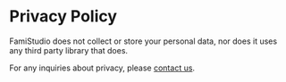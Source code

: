 # Privacy Policy

FamiStudio does not collect or store your personal data, nor does it uses any third party library that does.

For any inquiries about privacy, please [contact us](mailto:famistudio@outlook.com).


